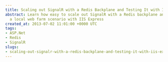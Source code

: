 ```yaml
---
title: Scaling out SignalR with a Redis Backplane and Testing It with IIS Express
abstract: Learn how easy to scale out SignalR with a Redis backplane and simulate
  a local web farm scenario with IIS Express
created_at: 2013-07-02 11:01:00 +0000 UTC
tags:
- ASP.Net
- Redis
- SignalR
slugs:
- scaling-out-signalr-with-a-redis-backplane-and-testing-it-with-iis-express
---
```

